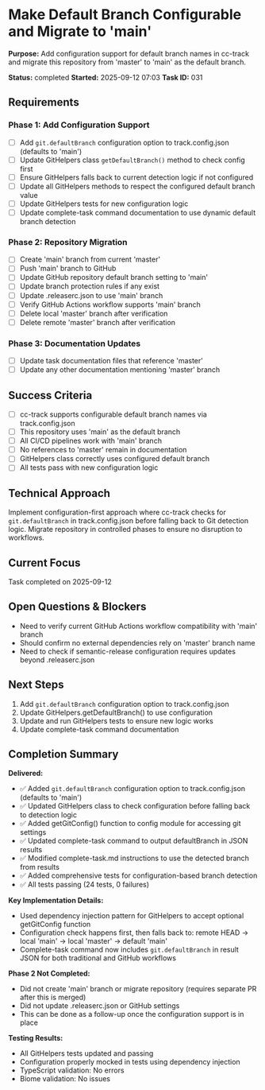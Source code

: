 # Make Default Branch Configurable and Migrate to 'main'

**Purpose:** Add configuration support for default branch names in cc-track and migrate this repository from 'master' to 'main' as the default branch.

**Status:** completed
**Started:** 2025-09-12 07:03
**Task ID:** 031

## Requirements

### Phase 1: Add Configuration Support
- [ ] Add `git.defaultBranch` configuration option to track.config.json (defaults to 'main')
- [ ] Update GitHelpers class `getDefaultBranch()` method to check config first
- [ ] Ensure GitHelpers falls back to current detection logic if not configured
- [ ] Update all GitHelpers methods to respect the configured default branch value
- [ ] Update GitHelpers tests for new configuration logic
- [ ] Update complete-task command documentation to use dynamic default branch detection

### Phase 2: Repository Migration
- [ ] Create 'main' branch from current 'master'
- [ ] Push 'main' branch to GitHub
- [ ] Update GitHub repository default branch setting to 'main'
- [ ] Update branch protection rules if any exist
- [ ] Update .releaserc.json to use 'main' branch
- [ ] Verify GitHub Actions workflow supports 'main' branch
- [ ] Delete local 'master' branch after verification
- [ ] Delete remote 'master' branch after verification

### Phase 3: Documentation Updates
- [ ] Update task documentation files that reference 'master'
- [ ] Update any other documentation mentioning 'master' branch

## Success Criteria
- [ ] cc-track supports configurable default branch names via track.config.json
- [ ] This repository uses 'main' as the default branch
- [ ] All CI/CD pipelines work with 'main' branch
- [ ] No references to 'master' remain in documentation
- [ ] GitHelpers class correctly uses configured default branch
- [ ] All tests pass with new configuration logic

## Technical Approach
Implement configuration-first approach where cc-track checks for `git.defaultBranch` in track.config.json before falling back to Git detection logic. Migrate repository in controlled phases to ensure no disruption to workflows.

## Current Focus

Task completed on 2025-09-12

## Open Questions & Blockers
- Need to verify current GitHub Actions workflow compatibility with 'main' branch
- Should confirm no external dependencies rely on 'master' branch name
- Need to check if semantic-release configuration requires updates beyond .releaserc.json

## Next Steps
1. Add `git.defaultBranch` configuration option to track.config.json
2. Update GitHelpers.getDefaultBranch() to use configuration
3. Update and run GitHelpers tests to ensure new logic works
4. Update complete-task command documentation

## Completion Summary

**Delivered:**
- ✅ Added `git.defaultBranch` configuration option to track.config.json (defaults to 'main')
- ✅ Updated GitHelpers class to check configuration before falling back to detection logic
- ✅ Added getGitConfig() function to config module for accessing git settings
- ✅ Updated complete-task command to output defaultBranch in JSON results
- ✅ Modified complete-task.md instructions to use the detected branch from results
- ✅ Added comprehensive tests for configuration-based branch detection
- ✅ All tests passing (24 tests, 0 failures)

**Key Implementation Details:**
- Used dependency injection pattern for GitHelpers to accept optional getGitConfig function
- Configuration check happens first, then falls back to: remote HEAD → local 'main' → local 'master' → default 'main'
- Complete-task command now includes `git.defaultBranch` in result JSON for both traditional and GitHub workflows

**Phase 2 Not Completed:**
- Did not create 'main' branch or migrate repository (requires separate PR after this is merged)
- Did not update .releaserc.json or GitHub settings
- This can be done as a follow-up once the configuration support is in place

**Testing Results:**
- All GitHelpers tests updated and passing
- Configuration properly mocked in tests using dependency injection
- TypeScript validation: No errors
- Biome validation: No issues

<!-- branch: feature/configurable-default-branch-031 -->